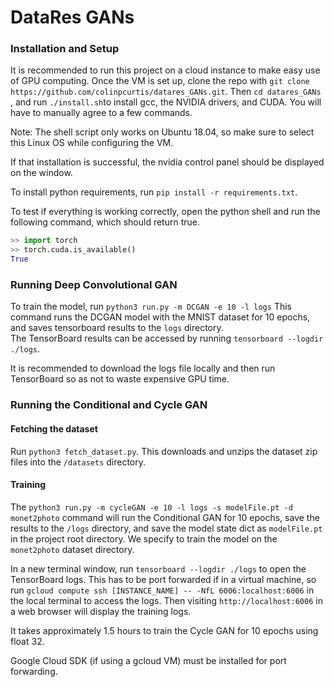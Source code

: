 # DataRes GANs


### Installation and Setup

It is recommended to run this project on a cloud instance to make easy use of GPU computing.  Once the VM is set up, clone
the repo with ```git clone https://github.com/colinpcurtis/datares_GANs.git```.  Then ```cd datares_GANs``` , 
and run ```./install.sh```to install gcc, the NVIDIA drivers, and CUDA.  You will have to manually agree 
to a few commands.  

Note: The shell script only works on Ubuntu 18.04, so make sure to select this Linux OS while
configuring the VM.

If that installation is successful, the nvidia control panel should be displayed on the window.  

To install python requirements, run ```pip install -r requirements.txt```.  

To test if everything is working correctly, open the python shell and run the following command, which should return
true.
```python
>> import torch
>> torch.cuda.is_available()
True
```

### Running Deep Convolutional GAN
To train the model, run 
```python3 run.py -m DCGAN -e 10 -l logs```
This command runs the DCGAN model with the MNIST dataset for 10 epochs, 
and saves tensorboard results to the ```logs``` directory.  
The TensorBoard results can be accessed by running ```tensorboard --logdir ./logs```.

It is recommended to download the logs file locally and then run TensorBoard so as not to waste expensive GPU time.

### Running the Conditional and Cycle GAN

#### Fetching the dataset 
Run ```python3 fetch_dataset.py```.  This downloads and unzips the dataset zip files into the ```/datasets``` directory.

#### Training
The ```python3 run.py -m cycleGAN -e 10 -l logs -s modelFile.pt -d monet2photo``` command will run the Conditional GAN for 10 epochs, 
save the results to the ```/logs``` directory, and save the model state dict as ```modelFile.pt``` in the project root
directory.  We specify to train the model on the ```monet2photo``` dataset directory.  

In a new terminal window, run ```tensorboard --logdir ./logs``` to open the TensorBoard logs.  This has to be 
port forwarded if in a virtual machine, so run ```gcloud compute ssh [INSTANCE_NAME] -- -NfL 6006:localhost:6006```
in the local terminal to access the logs. Then visiting ```http://localhost:6006``` in a web browser 
will display the training logs.

It takes approximately 1.5 hours to train the Cycle GAN for 10 epochs using float 32.  

Google Cloud SDK (if using a gcloud VM) must be installed for port forwarding.  
